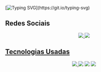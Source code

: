 [![Typing SVG](https://readme-typing-svg.herokuapp.com/?color=1C82AD&size=40&center=true&vCenter=true&width=1000&lines=Olá!+Meu+nome+é+João+Pedro!+👋;Tenho+17+anos.;Eu+curso+Redes+De+Computadores.)](https://git.io/typing-svg)

## Redes Sociais
  <div align="center"> 
    <a href="https://www.instagram.com/jp.lwop/" target="_blank" rel="noopener noreferrer"><img src="https://img.shields.io/badge/-Instagram-%23E4405F?style=for-the badge&logo=instagram&logoColor=white"</a>
    <a href="www.linkedin.com/in/joao-pedro-lima1" target="_blank" rel="noopener noreferrer"><img src="https://img.shields.io/badge/LinkedIn-0077B5?style=for-the-badge&logo=linkedin&logoColor=white"</a>
  </div>


## Tecnologias Usadas
  <div align="center"> 
    <a href="" target="_blank"><img src="https://img.shields.io/badge/HTML5-E34F26?style=for-the-badge&logo=html5&logoColor=white"</a>
    <a href="" target="_blank"><img src="https://img.shields.io/badge/CSS3-1572B6?style=for-the-badge&logo=css3&logoColor=white" target="_blank"></a>
    <a href = ""> <img src="https://img.shields.io/badge/JavaScript-323330?style=for-the-badge&logo=javascript&logoColor=F7DF1E" target="_blank"></a>
    <a href = ""> <img src="https://img.shields.io/badge/Python-14354C?style=for-the-badge&logo=python&logoColor=white" target="_blank"></a>
  </div>
